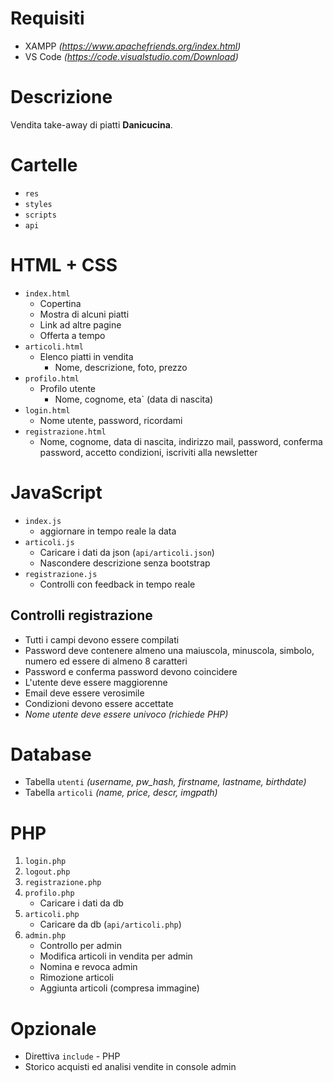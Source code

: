 # Requisiti
* XAMPP *(https://www.apachefriends.org/index.html)*
* VS Code *(https://code.visualstudio.com/Download)*

# Descrizione
Vendita take-away di piatti **Danicucina**.

# Cartelle
* `res`
* `styles`
* `scripts`
* `api`

# HTML + CSS
* `index.html`
  * Copertina
  * Mostra di alcuni piatti
  * Link ad altre pagine
  * Offerta a tempo
* `articoli.html`
  * Elenco piatti in vendita
    * Nome, descrizione, foto, prezzo
* `profilo.html`
  *	Profilo utente
    * Nome, cognome, eta` (data di nascita)
* `login.html`
  * Nome utente, password, ricordami
* `registrazione.html`
  * Nome, cognome, data di nascita, indirizzo mail, password, conferma password, accetto condizioni, iscriviti alla newsletter

# JavaScript
* `index.js`
  * aggiornare in tempo reale la data
* `articoli.js`
  *	Caricare i dati da json (`api/articoli.json`)
  * Nascondere descrizione senza bootstrap
* `registrazione.js`
  * Controlli con feedback in tempo reale

## Controlli registrazione
* Tutti i campi devono essere compilati
* Password deve contenere almeno una maiuscola, minuscola, simbolo, numero ed essere di almeno 8 caratteri
* Password e conferma password devono coincidere
* L'utente deve essere maggiorenne
* Email deve essere verosimile
* Condizioni devono essere accettate
* *Nome utente deve essere univoco (richiede PHP)*

# Database
* Tabella `utenti` *(username, pw_hash, firstname, lastname, birthdate)*
* Tabella `articoli` *(name, price, descr, imgpath)*

# PHP
1. `login.php`
2. `logout.php`
3. `registrazione.php`
4. `profilo.php`
   * Caricare i dati da db
5. `articoli.php`
   * Caricare da db (`api/articoli.php`)
6. `admin.php`
   * Controllo per admin
   * Modifica articoli in vendita per admin
   * Nomina e revoca admin
   * Rimozione articoli
   * Aggiunta articoli (compresa immagine)

# Opzionale
* Direttiva `include` - PHP
* Storico acquisti ed analisi vendite in console admin
